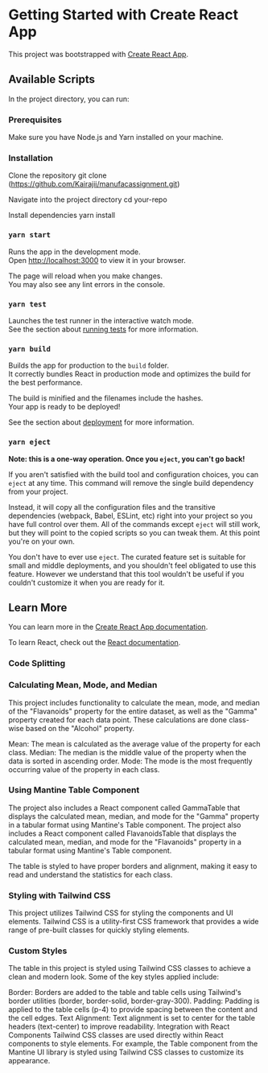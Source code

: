 # Getting Started with Create React App

This project was bootstrapped with [Create React App](https://github.com/facebook/create-react-app).

## Available Scripts

In the project directory, you can run:

### Prerequisites
Make sure you have Node.js and Yarn installed on your machine.

### Installation
Clone the repository
git clone (https://github.com/Kairajii/manufacassignment.git)

Navigate into the project directory
cd your-repo

Install dependencies
yarn install

### `yarn start`

Runs the app in the development mode.\
Open [http://localhost:3000](http://localhost:3000) to view it in your browser.

The page will reload when you make changes.\
You may also see any lint errors in the console.

### `yarn test`

Launches the test runner in the interactive watch mode.\
See the section about [running tests](https://facebook.github.io/create-react-app/docs/running-tests) for more information.

### `yarn build`

Builds the app for production to the `build` folder.\
It correctly bundles React in production mode and optimizes the build for the best performance.

The build is minified and the filenames include the hashes.\
Your app is ready to be deployed!

See the section about [deployment](https://facebook.github.io/create-react-app/docs/deployment) for more information.

### `yarn eject`

**Note: this is a one-way operation. Once you `eject`, you can't go back!**

If you aren't satisfied with the build tool and configuration choices, you can `eject` at any time. This command will remove the single build dependency from your project.

Instead, it will copy all the configuration files and the transitive dependencies (webpack, Babel, ESLint, etc) right into your project so you have full control over them. All of the commands except `eject` will still work, but they will point to the copied scripts so you can tweak them. At this point you're on your own.

You don't have to ever use `eject`. The curated feature set is suitable for small and middle deployments, and you shouldn't feel obligated to use this feature. However we understand that this tool wouldn't be useful if you couldn't customize it when you are ready for it.

## Learn More

You can learn more in the [Create React App documentation](https://facebook.github.io/create-react-app/docs/getting-started).

To learn React, check out the [React documentation](https://reactjs.org/).

### Code Splitting

### Calculating Mean, Mode, and Median
This project includes functionality to calculate the mean, mode, and median of the "Flavanoids" property for the entire dataset, as well as the "Gamma" property created for each data point. These calculations are done class-wise based on the "Alcohol" property.

Mean: The mean is calculated as the average value of the property for each class.
Median: The median is the middle value of the property when the data is sorted in ascending order.
Mode: The mode is the most frequently occurring value of the property in each class.

### Using Mantine Table Component
The project also includes a React component called GammaTable that displays the calculated mean, median, and mode for the "Gamma" property in a tabular format using Mantine's Table component.
The project also includes a React component called FlavanoidsTable that displays the calculated mean, median, and mode for the "Flavanoids" property in a tabular format using Mantine's Table component.

The table is styled to have proper borders and alignment, making it easy to read and understand the statistics for each class.

### Styling with Tailwind CSS
This project utilizes Tailwind CSS for styling the components and UI elements. Tailwind CSS is a utility-first CSS framework that provides a wide range of pre-built classes for quickly styling elements.

### Custom Styles
The table in this project is styled using Tailwind CSS classes to achieve a clean and modern look. Some of the key styles applied include:

Border: Borders are added to the table and table cells using Tailwind's border utilities (border, border-solid, border-gray-300).
Padding: Padding is applied to the table cells (p-4) to provide spacing between the content and the cell edges.
Text Alignment: Text alignment is set to center for the table headers (text-center) to improve readability.
Integration with React Components
Tailwind CSS classes are used directly within React components to style elements. For example, the Table component from the Mantine UI library is styled using Tailwind CSS classes to customize its appearance.
